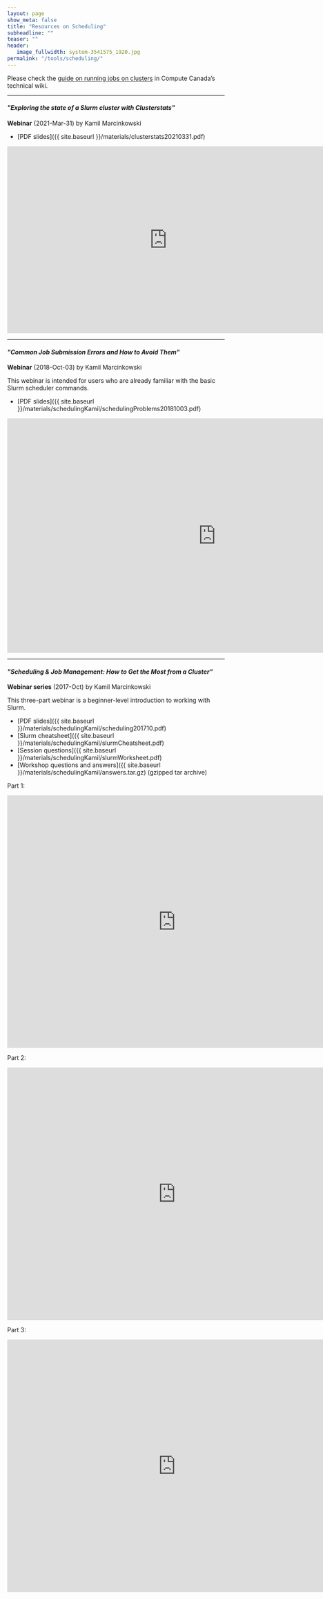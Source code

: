 ```yaml
---
layout: page
show_meta: false
title: "Resources on Scheduling"
subheadline: ""
teaser: ""
header:
   image_fullwidth: system-3541575_1920.jpg
permalink: "/tools/scheduling/"
---
```


<!-- 1. Open `_config.yml` and work it through, it's well documented -->
<!-- 1. [Read the documentation][1] to check out all features of *Feeling Responsive*. -->
<!--  [1]: {{ site.url }}{{ site.baseurl }}/documentation/ -->

Please check the [guide on running jobs on clusters](https://docs.computecanada.ca/wiki/Running_jobs) in
Compute Canada&#8217;s technical wiki.




---

#### *"Exploring the state of a Slurm cluster with Clusterstats"*

**Webinar** (2021-Mar-31) by Kamil Marcinkowski

* [PDF slides]({{ site.baseurl }}/materials/clusterstats20210331.pdf)

<div class="flex-video">
	<iframe width="739" height="433" src="https://www.youtube.com/embed/6m9qlV4fIq0" title="YouTube video player"
	frameborder="0" allow="accelerometer; autoplay; clipboard-write; encrypted-media; gyroscope; picture-in-picture"
	allowfullscreen></iframe>
</div>

---

#### *"Common Job Submission Errors and How to Avoid Them"*

**Webinar** (2018-Oct-03) by Kamil Marcinkowski

This webinar is intended for users who are already familiar with the basic Slurm scheduler commands.

* [PDF slides]({{ site.baseurl }}/materials/schedulingKamil/schedulingProblems20181003.pdf)

<div class="flex-video">
	<iframe width="966" height="543" src="https://www.youtube.com/embed/UGSi0vung8Q" frameborder="0"
	allow="autoplay; encrypted-media" allowfullscreen></iframe>
</div>

---

#### *"Scheduling & Job Management: How to Get the Most from a Cluster"*

**Webinar series** (2017-Oct) by Kamil Marcinkowski

This three-part webinar is a beginner-level introduction to working with Slurm.

* [PDF slides]({{ site.baseurl }}/materials/schedulingKamil/scheduling201710.pdf)
* [Slurm cheatsheet]({{ site.baseurl }}/materials/schedulingKamil/slurmCheatsheet.pdf)
* [Session questions]({{ site.baseurl }}/materials/schedulingKamil/slurmWorksheet.pdf)
* [Workshop questions and answers]({{ site.baseurl }}/materials/schedulingKamil/answers.tar.gz) (gzipped tar archive)

Part 1:
<div class="flex-video">
	<iframe width="780" height="585" src="https://www.youtube.com/embed/RCodAqGlFeM" frameborder="0"
	allow="autoplay; encrypted-media" allowfullscreen></iframe>
</div>

Part 2:
<div class="flex-video">
	<iframe width="780" height="585" src="https://www.youtube.com/embed/x87cD6E4hGE" frameborder="0"
	allow="autoplay; encrypted-media" allowfullscreen></iframe>
</div>

Part 3:
<div class="flex-video">
	<iframe width="780" height="585" src="https://www.youtube.com/embed/MZlNDAgmhq8" frameborder="0"
	allow="autoplay; encrypted-media" allowfullscreen></iframe>
</div>

<!-- &nbsp; -->
